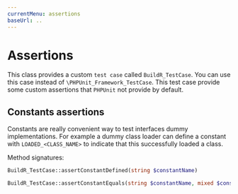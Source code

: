 ```yaml
---
currentMenu: assertions
baseUrl: ..
---
```


# Assertions

This class provides a custom `test case` called `BuildR_TestCase`.
You can use this case instead of `\PHPUnit_Framework_TestCase`. This test case provide some
custom assertions that `PHPUnit` not provide by default.

## Constants assertions

Constants are really convenient way to test interfaces dummy implementations. For example a dummy
class loader can define a constant with `LOADED_<CLASS_NAME>` to indicate that this successfully loaded a class.

Method signatures:

```php
BuildR_TestCase::assertConstantDefined(string $constantName)
```

```php
BuildR_TestCase::assertConstantEquals(string $constantName, mixed $constantValue)
```
